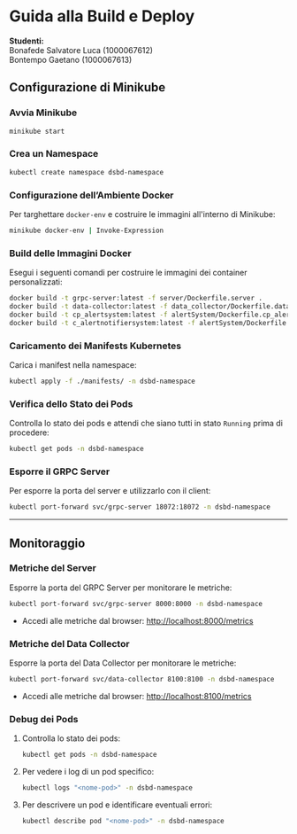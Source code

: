 # Guida alla Build e Deploy

**Studenti:**  
Bonafede Salvatore Luca (1000067612)  
Bontempo Gaetano (1000067613)

## Configurazione di Minikube

### Avvia Minikube
```bash
minikube start
```

### Crea un Namespace
```bash
kubectl create namespace dsbd-namespace
```

### Configurazione dell’Ambiente Docker
Per targhettare `docker-env` e costruire le immagini all'interno di Minikube:
```bash
minikube docker-env | Invoke-Expression
```

### Build delle Immagini Docker
Esegui i seguenti comandi per costruire le immagini dei container personalizzati:
```bash
docker build -t grpc-server:latest -f server/Dockerfile.server .
docker build -t data-collector:latest -f data_collector/Dockerfile.datacollector .
docker build -t cp_alertsystem:latest -f alertSystem/Dockerfile.cp_alertsystem .
docker build -t c_alertnotifiersystem:latest -f alertSystem/Dockerfile.c_alertnotifiersystem .
```

### Caricamento dei Manifests Kubernetes
Carica i manifest nella namespace:
```bash
kubectl apply -f ./manifests/ -n dsbd-namespace
```

### Verifica dello Stato dei Pods
Controlla lo stato dei pods e attendi che siano tutti in stato `Running` prima di procedere:
```bash
kubectl get pods -n dsbd-namespace
```

### Esporre il GRPC Server
Per esporre la porta del server e utilizzarlo con il client:
```bash
kubectl port-forward svc/grpc-server 18072:18072 -n dsbd-namespace
```

---

## Monitoraggio

### Metriche del Server
Esporre la porta del GRPC Server per monitorare le metriche:
```bash
kubectl port-forward svc/grpc-server 8000:8000 -n dsbd-namespace
```

- Accedi alle metriche dal browser:
  [http://localhost:8000/metrics](http://localhost:8000/metrics)

### Metriche del Data Collector
Esporre la porta del Data Collector per monitorare le metriche:
```bash
kubectl port-forward svc/data-collector 8100:8100 -n dsbd-namespace
```

- Accedi alle metriche dal browser:
  [http://localhost:8100/metrics](http://localhost:8100/metrics)

### Debug dei Pods

1. Controlla lo stato dei pods:
   ```bash
   kubectl get pods -n dsbd-namespace
   ```

2. Per vedere i log di un pod specifico:
   ```bash
   kubectl logs "<nome-pod>" -n dsbd-namespace
   ```

3. Per descrivere un pod e identificare eventuali errori:
   ```bash
   kubectl describe pod "<nome-pod>" -n dsbd-namespace
   
